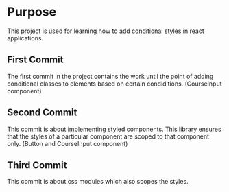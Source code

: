 # Purpose

This project is used for learning how to add conditional styles in react applications.

## First Commit

The first commit in the project contains the work until the point of adding conditional classes to elements based on certain condiditions. (CourseInput component)

## Second Commit

This commit is about implementing styled components. This library ensures that the styles of a particular component are scoped to that component only. (Button and CourseInput component)

## Third Commit

This commit is about css modules which also scopes the styles.
